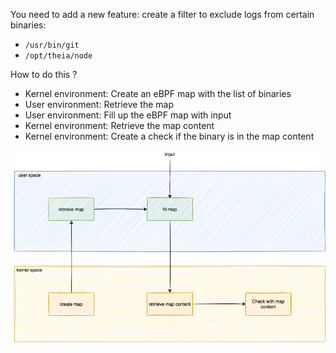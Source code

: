 You need to add a new feature: create a filter to exclude logs from certain binaries:
* `/usr/bin/git`
* `/opt/theia/node`

How to do this ?

* Kernel environment: Create an eBPF map with the list of binaries
* User environment: Retrieve the map
* User environment: Fill up the eBPF map with input
* Kernel environment: Retrieve the map content
* Kernel environment: Create a check if the binary is in the map content

![map workflow](../../img/map-workflow.png)
